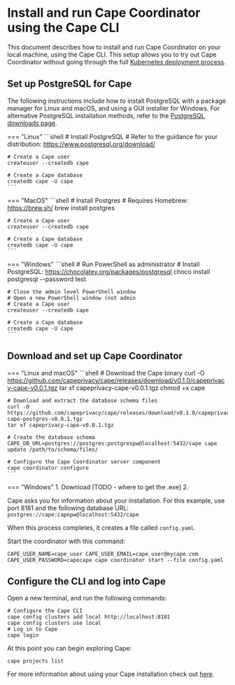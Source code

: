 # Install and run Cape Coordinator using the Cape CLI

This document describes how to install and run Cape Coordinator on your local machine, using the Cape CLI. This setup allows you to try out Cape Coordinator without going through the full [Kubernetes deployment process](/cape-core/coordinator/kubernetes.md).

## Set up PostgreSQL for Cape

The following instructions include how to install PostgreSQL with a package manager for Linux and macOS, and using a GUI installer for Windows. For alternative PostgreSQL installation methods, refer to the [PostgreSQL downloads page](https://www.postgresql.org/download/).

=== "Linux"
    ```shell
    # Install PostgreSQL
    # Refer to the guidance for your distribution: https://www.postgresql.org/download/

    # Create a Cape user
    createuser --createdb cape

    # Create a Cape database
    createdb cape -U cape
    ```

=== "MacOS"
    ```shell
    # Install Postgres
    # Requires Homebrew: https://brew.sh/
    brew install postgres

    # Create a Cape user
    createuser --createdb cape

    # Create a Cape database
    createdb cape -U cape
    ```

=== "Windows"
    ```shell
    # Run PowerShell as administrator
    # Install PostgreSQL: https://chocolatey.org/packages/postgresql
    choco install postgresql --password test

    # Close the admin level PowerShell window
    # Open a new PowerShell window (not admin
    # Create a Cape user
    createuser --createdb cape

    # Create a Cape database
    createdb cape -U cape
    ```

## Download and set up Cape Coordinator

=== "Linux and macOS"
    ```shell
    # Download the Cape binary
    curl -O https://github.com/capeprivacy/cape/releases/download/v0.1.0/capeprivacy-cape-v0.0.1.tgz
    tar xf capeprivacy-cape-v0.0.1.tgz
    chmod +x cape

    # Download and extract the database schema files
    curl -O https://github.com/capeprivacy/cape/releases/download/v0.1.0/capeprivacy-cape-postgres-v0.0.1.tgz
    tar xf capeprivacy-cape-v0.0.1.tgz

    # Create the database schema
    CAPE_DB_URL=postgres://postgres:postgrespw@localhost:5432/cape cape update /path/to/schema/files/

    # Configure the Cape Coordinator server component
    cape coordinator configure
    ```
=== "Windows"
    1. Download [TODO - where to get the .exe]
    2. 

Cape asks you for information about your installation. For this example, use port 8181 and the following database URL: `postgres://cape:capepw@localhost:5432/cape`

When this process completes, it creates a file called `config.yaml`. 

Start the coordinator with this command:

```shell
CAPE_USER_NAME=cape_user CAPE_USER_EMAIL=cape_user@mycape.com CAPE_USER_PASSWORD=capecape cape coordinator start --file config.yaml
```

## Configure the CLI and log into Cape

Open a new terminal, and run the following commands:

```shell
# Configure the Cape CLI
cape config clusters add local http://localhost:8181
cape config clusters use local
# Log in to Cape
cape login
```

At this point you can begin exploring Cape:

```shell
cape projects list
```

For more information about using your Cape installation check out [here](https://link.to/more/amazing/docs).

